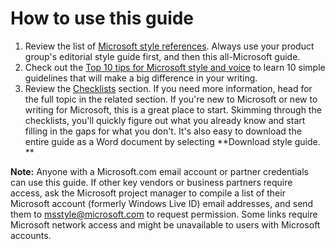 # How to use this guide

1.  Review the list of [Microsoft style references](/style-guide/welcome/style-references). Always use your product group's editorial style guide first, and then this all-Microsoft guide.
2.  Check out the [Top 10 tips for Microsoft style and voice](https://worldready.cloudapp.net/Styleguide/Read?id=2700&topicid=28939) to learn 10 simple guidelines that will make a big difference in your writing.
3.  Review the [Checklists](https://worldready.cloudapp.net/Styleguide/Read?id=2700&topicid=25514 "Quick how-to's") section. If
    you need more information, head for the full topic in the related
    section. If you're new to Microsoft or new to writing for Microsoft,
    this is a great place to start. Skimming through the checklists, you'll
    quickly figure out what you already know and start filling in the
    gaps for what you don't. It's also easy to download the entire guide as a
    Word document by selecting **Download style guide.
    **

**Note:** Anyone
with a Microsoft.com email account or partner credentials can
use this guide. If other key vendors or
business partners require access, ask the Microsoft project
manager to compile a list of their Microsoft account (formerly
Windows Live ID) email addresses, and send them to [](mailto:msstyle@microsoft.com)<msstyle@microsoft.com> to
request permission. Some links require Microsoft network access and
might be unavailable to users with Microsoft accounts.

